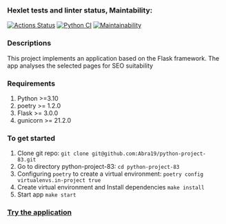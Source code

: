 ### Hexlet tests and linter status, Maintability:
[![Actions Status](https://github.com/Abra19/python-project-83/actions/workflows/hexlet-check.yml/badge.svg)](https://github.com/Abra19/python-project-83/actions)
[![Python CI](https://github.com/Abra19/python-project-83/actions/workflows/python_ci.yml/badge.svg)](https://github.com/Abra19/python-project-83/actions/workflows/python_ci.yml)
[![Maintainability](https://api.codeclimate.com/v1/badges/d26ffa4e8f359283afa5/maintainability)](https://codeclimate.com/github/Abra19/python-project-83/maintainability)

### Descriptions
This project implements an application based on the Flask framework. The app analyses the selected pages for SEO suitability

### Requirements
1. Python >=3.10
2. poetry >= 1.2.0
3. Flask >= 3.0.0
4. gunicorn >= 21.2.0


### To get started
1. Clone git repo:
  `git clone git@github.com:Abra19/python-project-83.git`
2. Go to directory python-project-83:
  `cd python-project-83`
3.  Configuring `poetry` to create a virtual environment:
  `poetry config virtualenvs.in-project true`
4.  Create virtual environment and Install dependencies
  `make install`
5. Start app 
  `make start`

### [Try the application](https://page-analyzer-f6z5.onrender.com)

